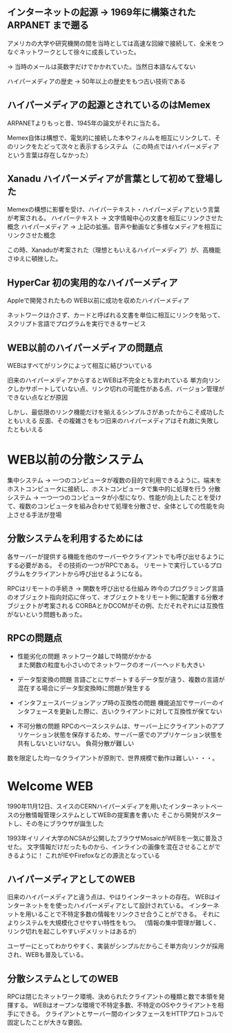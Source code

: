 ## インターネットの起源 -> 1969年に構築された ARPANET まで遡る
アメリカの大学や研究機関の間を当時としては高速な回線で接続して、全米をつなぐネットワークとして徐々に成長していった。

-> 当時のメールは英数字だけでかかれていた。当然日本語なんてない

ハイパーメディアの歴史
-> 50年以上の歴史をもつ古い技術である

## ハイパーメディアの起源とされているのはMemex
ARPANETよりもっと昔、1945年の論文がそれに当たる。

Memex自体は構想で、電気的に接続した本やフィルムを相互にリンクして、そのリンクをたどって次々と表示するシステム
（この時点ではハイパーメディアという言葉は存在しなかった）

## Xanadu ハイパーメディアが言葉として初めて登場した
Memexの構想に影響を受け、ハイパーテキスト・ハイパーメディアという言葉が考案される。
ハイパーテキスト -> 文字情報中心の文書を相互にリンクさせた概念
ハイパーメディア -> 上記の拡張。音声や動画など多様なメディアを相互にリンクさせた概念

この時、Xanaduが考案された（理想ともいえるハイパーメディア）が、高機能さゆえに頓挫した。

## HyperCar 初の実用的なハイパーメディア
Appleで開発されたもの
WEB以前に成功を収めたハイパーメディア

ネットワークは介さず、カードと呼ばれる文書を単位に相互にリンクを貼って、スクリプト言語でプログラムを実行できるサービス

## WEB以前のハイパーメディアの問題点
WEBはすべてがリンクによって相互に結びついている

旧来のハイパーメディアからするとWEBは不完全とも言われている
単方向リンクしかサポートしていない点、リンク切れの可能性がある点、バージョン管理ができない点などが原因

しかし、最低限のリンク機能だけを揃えるシンプルさがあったからこそ成功したともいえる
反面、その複雑さをもつ旧来のハイパーメディアはそれ故に失敗したともいえる


# WEB以前の分散システム
集中システム -> 一つのコンピュータが複数の目的で利用できるように。端末をホストコンピュータに接続し、ホストコンピュータで集中的に処理を行う
分散システム -> 一つ一つのコンピュータが小型になり、性能が向上したことを受けて、複数のコンピュータを組み合わせて処理を分散させ、全体としての性能を向上させる手法が登場

## 分散システムを利用するためには
各サーバーが提供する機能を他のサーバーやクライアントでも呼び出せるようにする必要がある。
その技術の一つがRPCである。
リモートで実行しているプログラムをクライアントから呼び出せるようになる。

RPCはリモートの手続き -> 関数を呼び出せる仕組み
昨今のプログラミング言語のオブジェクト指向対応に伴って、オブジェクトをリモート側に配置する分散オブジェクトが考案される
CORBAとかDCOMがその例、ただそれぞれには互換性がないという問題もあった。

## RPCの問題点
- 性能劣化の問題
ネットワーク越しで時間がかかる  
また関数の粒度も小さいのでネットワークのオーバーヘッドも大きい

- データ型変換の問題
言語ごとにサポートするデータ型が違う、複数の言語が混在する場合にデータ型変換時に問題が発生する

- インタフェースバージョンアップ時の互換性の問題
機能追加でサーバーのインタフェースを更新した際に、古いクライアントに対して互換性が保てない

- 不可分散の問題
RPCのベースシステムは、サーバー上にクライアントのアプリケーション状態を保存するため、サーバー感でのアプリケーション状態を共有しないといけない。
負荷分散が難しい

数を限定した均一なクライアントが原則で、世界規模で動作は難しい・・・。


# Welcome WEB
1990年11月12日、スイスのCERNハイパーメディアを用いたインターネットベースの分散情報管理システムとしてWEBの提案書を書いた
そこから開発がスタートし、その冬にブラウザが誕生した

1993年イリノイ大学のNCSAが公開したブラウザMosaicがWEBを一気に普及させた。
文字情報だけだったものから、インラインの画像を混在させることができるように！
これがIEやFirefoxなどの源流となっている

## ハイパーメディアとしてのWEB
旧来のハイパーメディアと違う点は、やはりインターネットの存在。
WEBはインターネットをを使ったハイパーメディアとして設計されている。
インターネットを用いることで不特定多数の情報をリンクさせ合うことができる。
それによりシステムを大規模化させやすい特性をもつ。
（情報の集中管理が難しく、リンク切れを起こしやすいデメリットはあるが）

ユーザーにとってわかりやすく、実装がシンプルだからこそ単方向リンクが採用され、WEBも普及している。

## 分散システムとしてのWEB
RPCは閉じたネットワーク環境、決められたクライアントの種類と数で本領を発揮する。
WEBはオープンな環境で不特定多数、不特定のOSやクライアントを相手にできる。
クライアントとサーバー間のインタフェースをHTTPプロトコルで固定したことが大きな要因。

